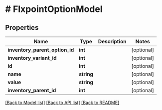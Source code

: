 # # FlxpointOptionModel

## Properties

Name | Type | Description | Notes
------------ | ------------- | ------------- | -------------
**inventory_parent_option_id** | **int** |  | [optional]
**inventory_variant_id** | **int** |  | [optional]
**id** | **int** |  | [optional]
**name** | **string** |  | [optional]
**value** | **string** |  | [optional]
**inventory_parent_id** | **int** |  | [optional]

[[Back to Model list]](../../README.md#models) [[Back to API list]](../../README.md#endpoints) [[Back to README]](../../README.md)
